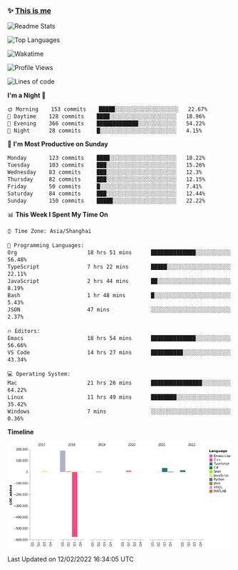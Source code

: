 <!--

**icyzeroice/icyzeroice** is a ✨ _special_ ✨ repository because its `README.md` (this file) appears on your GitHub profile.

Here are some ideas to get you started:

- 🔭 I’m currently working on ...
- 🌱 I’m currently learning ...
- 👯 I’m looking to collaborate on ...
- 🤔 I’m looking for help with ...
- 💬 Ask me about ...
- 📫 How to reach me: ...
- 😄 Pronouns: ...
- ⚡ Fun fact: ...

-->

### ✨ [This is me](https://shakugan.fandom.com/wiki/Serment)

![Readme Stats](https://github-readme-stats.vercel.app/api?username=icyzeroice)

![Top Languages](https://github-readme-stats.vercel.app/api/top-langs/?username=icyzeroice&exclude_repo=scutie2015-digimon&layout=compact&langs_count=5)

![Wakatime](https://github-readme-stats.vercel.app/api/wakatime?username=icyzeroice)

<!--START_SECTION:waka-->
![Profile Views](http://img.shields.io/badge/Profile%20Views-19-blue)

![Lines of code](https://img.shields.io/badge/From%20Hello%20World%20I%27ve%20Written--295%20Thousand%20lines%20of%20code-blue)

**I'm a Night 🦉** 

```text
🌞 Morning    153 commits    █████░░░░░░░░░░░░░░░░░░░░   22.67% 
🌆 Daytime    128 commits    ████░░░░░░░░░░░░░░░░░░░░░   18.96% 
🌃 Evening    366 commits    █████████████░░░░░░░░░░░░   54.22% 
🌙 Night      28 commits     █░░░░░░░░░░░░░░░░░░░░░░░░   4.15%

```
📅 **I'm Most Productive on Sunday** 

```text
Monday       123 commits    ████░░░░░░░░░░░░░░░░░░░░░   18.22% 
Tuesday      103 commits    ███░░░░░░░░░░░░░░░░░░░░░░   15.26% 
Wednesday    83 commits     ███░░░░░░░░░░░░░░░░░░░░░░   12.3% 
Thursday     82 commits     ███░░░░░░░░░░░░░░░░░░░░░░   12.15% 
Friday       50 commits     █░░░░░░░░░░░░░░░░░░░░░░░░   7.41% 
Saturday     84 commits     ███░░░░░░░░░░░░░░░░░░░░░░   12.44% 
Sunday       150 commits    █████░░░░░░░░░░░░░░░░░░░░   22.22%

```


📊 **This Week I Spent My Time On** 

```text
⌚︎ Time Zone: Asia/Shanghai

💬 Programming Languages: 
Org                      18 hrs 51 mins      ██████████████░░░░░░░░░░░   56.48% 
TypeScript               7 hrs 22 mins       █████░░░░░░░░░░░░░░░░░░░░   22.11% 
JavaScript               2 hrs 44 mins       ██░░░░░░░░░░░░░░░░░░░░░░░   8.19% 
Bash                     1 hr 48 mins        █░░░░░░░░░░░░░░░░░░░░░░░░   5.43% 
JSON                     47 mins             ░░░░░░░░░░░░░░░░░░░░░░░░░   2.37%

🔥 Editors: 
Emacs                    18 hrs 54 mins      ██████████████░░░░░░░░░░░   56.66% 
VS Code                  14 hrs 27 mins      ██████████░░░░░░░░░░░░░░░   43.34%

💻 Operating System: 
Mac                      21 hrs 26 mins      ████████████████░░░░░░░░░   64.22% 
Linux                    11 hrs 49 mins      ████████░░░░░░░░░░░░░░░░░   35.42% 
Windows                  7 mins              ░░░░░░░░░░░░░░░░░░░░░░░░░   0.36%

```

**Timeline**

![Chart not found](https://raw.githubusercontent.com/icyzeroice/icyzeroice/main/charts/bar_graph.png) 


 Last Updated on 12/02/2022 16:34:05 UTC
<!--END_SECTION:waka-->

<!--

### Related
- https://github.com/abhisheknaiidu/awesome-github-profile-readme
- https://github.com/coderjojo/creative-profile-readme
- https://github.com/elangosundar/awesome-README-templates
- https://github.com/durgeshsamariya/awesome-github-profile-readme-templates
- https://github.com/anmol098/waka-readme-stats

-->
